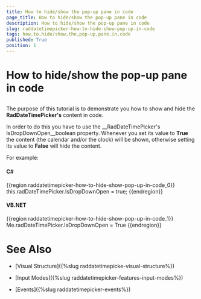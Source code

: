 ```yaml
---
title: How to hide/show the pop-up pane in code
page_title: How to hide/show the pop-up pane in code
description: How to hide/show the pop-up pane in code
slug: raddatetimepicker-how-to-hide-show-pop-up-in-code
tags: how,to,hide/show,the,pop-up,pane,in,code
published: True
position: 1
---
```


# How to hide/show the pop-up pane in code



## 

The purpose of this tutorial is to demonstrate you how to show and hide the __RadDateTimePicker's__ content in code. 

In order to do this you have to use the __RadDateTimePicker's IsDropDownOpen__boolean property. Whenever you set its value to __True__ the content (the calendar and/or the clock) will be shown, otherwise setting its value to __False__ will hide the content. 

For example:

#### __C#__

{{region raddatetimepicker-how-to-hide-show-pop-up-in-code_0}}
	this.radDateTimePicker.IsDropDownOpen = true;
	{{endregion}}



#### __VB.NET__

{{region raddatetimepicker-how-to-hide-show-pop-up-in-code_1}}
	Me.radDateTimePicker.IsDropDownOpen = True
	{{endregion}}





# See Also

 * [Visual Structure]({%slug raddatetimepicke-visual-structure%})

 * [Input Modes]({%slug raddatetimepicker-features-input-modes%})

 * [Events]({%slug raddatetimepicker-events%})

